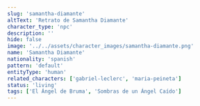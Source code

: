 ```yaml
---
slug: 'samantha-diamante'
altText: 'Retrato de Samantha Diamante'
character_type: 'npc'
description: ''
hide: false
image: '../../assets/character_images/samantha-diamante.png'
name: 'Samantha Diamante'
nationality: 'spanish'
pattern: 'default'
entityType: 'human'
related_characters: ['gabriel-leclerc', 'maria-peineta']
status: 'living'
tags: ['El Ángel de Bruma', 'Sombras de un Ángel Caído']
---
```


